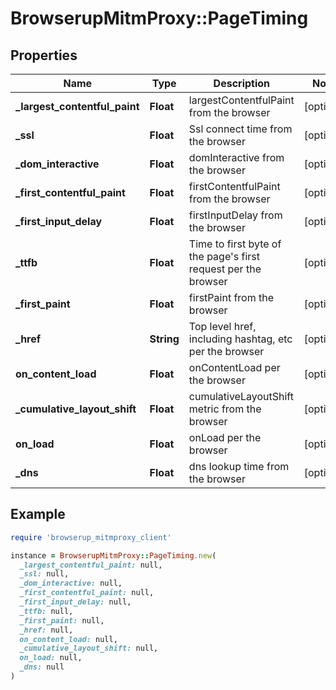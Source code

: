 # BrowserupMitmProxy::PageTiming

## Properties

| Name | Type | Description | Notes |
| ---- | ---- | ----------- | ----- |
| **_largest_contentful_paint** | **Float** | largestContentfulPaint from the browser | [optional] |
| **_ssl** | **Float** | Ssl connect time from the browser | [optional] |
| **_dom_interactive** | **Float** | domInteractive from the browser | [optional] |
| **_first_contentful_paint** | **Float** | firstContentfulPaint from the browser | [optional] |
| **_first_input_delay** | **Float** | firstInputDelay from the browser | [optional] |
| **_ttfb** | **Float** | Time to first byte of the page&#39;s first request per the browser | [optional] |
| **_first_paint** | **Float** | firstPaint from the browser | [optional] |
| **_href** | **String** | Top level href, including hashtag, etc per the browser | [optional] |
| **on_content_load** | **Float** | onContentLoad per the browser | [optional] |
| **_cumulative_layout_shift** | **Float** | cumulativeLayoutShift metric from the browser | [optional] |
| **on_load** | **Float** | onLoad per the browser | [optional] |
| **_dns** | **Float** | dns lookup time from the browser | [optional] |

## Example

```ruby
require 'browserup_mitmproxy_client'

instance = BrowserupMitmProxy::PageTiming.new(
  _largest_contentful_paint: null,
  _ssl: null,
  _dom_interactive: null,
  _first_contentful_paint: null,
  _first_input_delay: null,
  _ttfb: null,
  _first_paint: null,
  _href: null,
  on_content_load: null,
  _cumulative_layout_shift: null,
  on_load: null,
  _dns: null
)
```

